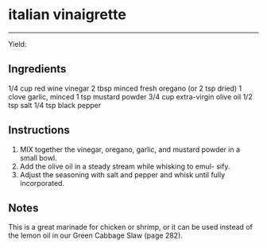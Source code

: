 # italian vinaigrette
---
Yield: 

## Ingredients
1/4 cup red wine vinegar
2 tbsp minced fresh oregano (or 2 tsp dried)
1 clove garlic, minced
1 tsp mustard powder
3/4 cup extra-virgin olive oil
1/2 tsp salt
1/4 tsp black pepper


## Instructions
1. MIX together the vinegar, oregano, garlic, and
mustard powder in a small bowl. 
2. Add the olive
oil in a steady stream while whisking to emul-
sify. 
3. Adjust the seasoning with salt and pepper
and whisk until fully incorporated.


## Notes

This is a great marinade for chicken or shrimp,
or it can be used instead of the lemon oil in
our Green Cabbage Slaw (page 282).
